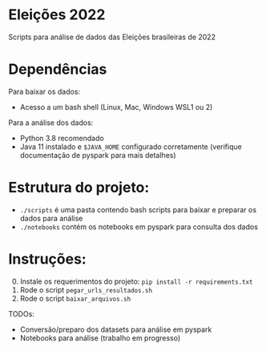 # Eleições 2022
Scripts para análise de dados das Eleições brasileiras de 2022

# Dependências
Para baixar os dados:
- Acesso a um bash shell (Linux, Mac, Windows WSL1 ou 2)

Para a análise dos dados:
- Python 3.8 recomendado
- Java 11 instalado e `$JAVA_HOME` configurado corretamente (verifique documentação de pyspark para mais detalhes)

# Estrutura do projeto:
- `./scripts` é uma pasta contendo bash scripts para baixar e preparar os dados para análise
- `./notebooks` contém os notebooks em pyspark para consulta dos dados

# Instruções:
0. Instale os requerimentos do projeto: `pip install -r requirements.txt`
1. Rode o script `pegar_urls_resultados.sh`
2. Rode o script `baixar_arquivos.sh`

TODOs: 
- Conversão/preparo dos datasets para análise em pyspark
- Notebooks para análise (trabalho em progresso)
